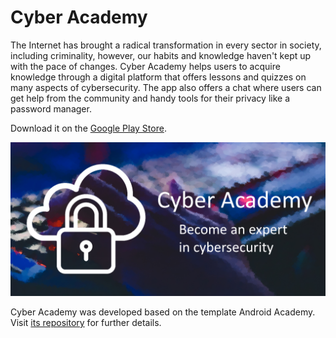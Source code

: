 # Cyber Academy

The Internet has brought a radical transformation in every sector in society, including criminality, however, our habits and knowledge haven't kept up with the pace of changes. Cyber Academy helps users to acquire knowledge through a digital platform that offers lessons and quizzes on many aspects of cybersecurity. The app also offers a chat where users can get help from the community and handy tools for their privacy like a password manager.

Download it on the [Google Play Store](https://play.google.com/store/apps/details?id=com.gcorso.cyberacademy).

<p align="center">
  <img width="700"  src="images/wallpaper.png">
</p>

Cyber Academy was developed based on the template Android Academy. Visit [its repository](https://github.com/gcorso/android_academy) for further details.
